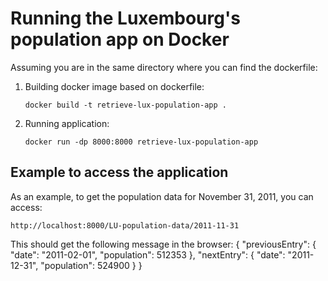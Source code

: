# Running the Luxembourg's population app on Docker

Assuming you are in the same directory where you can find the dockerfile: 

1. Building docker image based on dockerfile:

    `docker build -t retrieve-lux-population-app . `

2. Running application:

    `docker run -dp 8000:8000 retrieve-lux-population-app`

## Example to access the application
As an example, to get the population data for November 31, 2011, you can access:

```
http://localhost:8000/LU-population-data/2011-11-31
```
This should get the following message in the browser:
{
  "previousEntry": {
    "date": "2011-02-01",
    "population": 512353
  },
  "nextEntry": {
    "date": "2011-12-31",
    "population": 524900
  }
}
